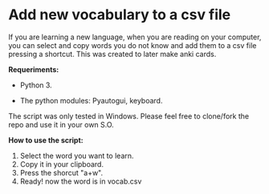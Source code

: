 # Add new vocabulary to a csv file

If you are learning a new language, when you are reading on your computer, you can select and copy  words you do not know and add them to a csv file pressing a shortcut. This was created to later make anki cards.

**Requeriments:**

- Python 3.

- The python modules: Pyautogui, keyboard.


The script was only tested in Windows. Please feel free to clone/fork the repo and use it in your own S.O.

**How to use the script:** 

1) Select the word you want to learn.
2) Copy it in your clipboard.
3) Press the shorcut "a+w".
4) Ready! now the word is in vocab.csv

